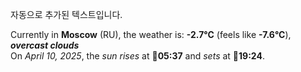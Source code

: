 
자동으로 추가된 텍스트입니다.

<!--START_SECTION:weather:moscow-->
Currently in **Moscow** (RU), the weather is: **-2.7°C** (feels like **-7.6°C**), ***overcast clouds***<br/>
On *April 10, 2025*, the *sun rises* at 🌅**05:37** and *sets* at 🌇**19:24**.
<!--END_SECTION:weather-->
